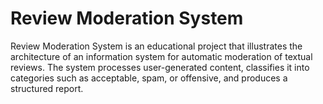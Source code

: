 # Review Moderation System
Review Moderation System is an educational project that illustrates the architecture of an information system for automatic moderation of textual reviews. The system processes user-generated content, classifies it into categories such as acceptable, spam, or offensive, and produces a structured report.
